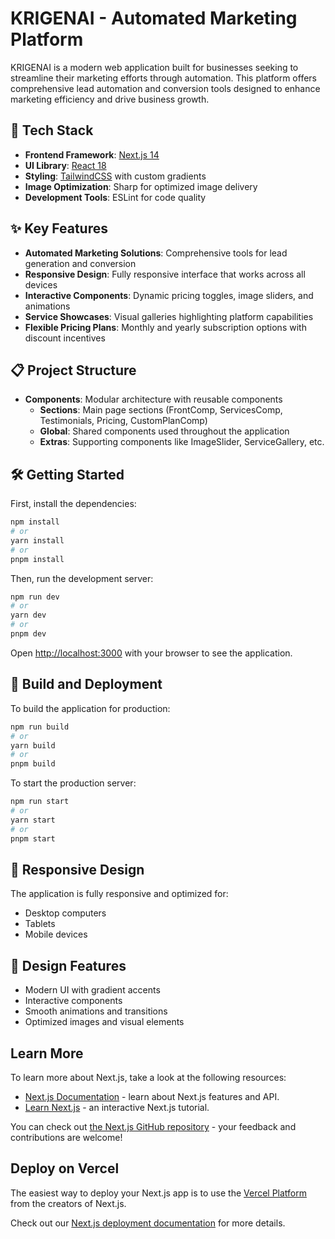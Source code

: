 # KRIGENAI - Automated Marketing Platform

KRIGENAI is a modern web application built for businesses seeking to streamline their marketing efforts through automation. This platform offers comprehensive lead automation and conversion tools designed to enhance marketing efficiency and drive business growth.

## 🚀 Tech Stack

- **Frontend Framework**: [Next.js 14](https://nextjs.org/)
- **UI Library**: [React 18](https://reactjs.org/)
- **Styling**: [TailwindCSS](https://tailwindcss.com/) with custom gradients
- **Image Optimization**: Sharp for optimized image delivery
- **Development Tools**: ESLint for code quality

## ✨ Key Features

- **Automated Marketing Solutions**: Comprehensive tools for lead generation and conversion
- **Responsive Design**: Fully responsive interface that works across all devices
- **Interactive Components**: Dynamic pricing toggles, image sliders, and animations
- **Service Showcases**: Visual galleries highlighting platform capabilities
- **Flexible Pricing Plans**: Monthly and yearly subscription options with discount incentives

## 📋 Project Structure

- **Components**: Modular architecture with reusable components
  - **Sections**: Main page sections (FrontComp, ServicesComp, Testimonials, Pricing, CustomPlanComp)
  - **Global**: Shared components used throughout the application
  - **Extras**: Supporting components like ImageSlider, ServiceGallery, etc.

## 🛠️ Getting Started

First, install the dependencies:

```bash
npm install
# or
yarn install
# or
pnpm install
```

Then, run the development server:

```bash
npm run dev
# or
yarn dev
# or
pnpm dev
```

Open [http://localhost:3000](http://localhost:3000) with your browser to see the application.

## 🔧 Build and Deployment

To build the application for production:

```bash
npm run build
# or
yarn build
# or
pnpm build
```

To start the production server:

```bash
npm run start
# or
yarn start
# or
pnpm start
```

## 📱 Responsive Design

The application is fully responsive and optimized for:
- Desktop computers
- Tablets
- Mobile devices

## 🎨 Design Features

- Modern UI with gradient accents
- Interactive components
- Smooth animations and transitions
- Optimized images and visual elements

## Learn More

To learn more about Next.js, take a look at the following resources:

- [Next.js Documentation](https://nextjs.org/docs) - learn about Next.js features and API.
- [Learn Next.js](https://nextjs.org/learn) - an interactive Next.js tutorial.

You can check out [the Next.js GitHub repository](https://github.com/vercel/next.js/) - your feedback and contributions are welcome!

## Deploy on Vercel

The easiest way to deploy your Next.js app is to use the [Vercel Platform](https://vercel.com/new?utm_medium=default-template&filter=next.js&utm_source=create-next-app&utm_campaign=create-next-app-readme) from the creators of Next.js.

Check out our [Next.js deployment documentation](https://nextjs.org/docs/deployment) for more details.
